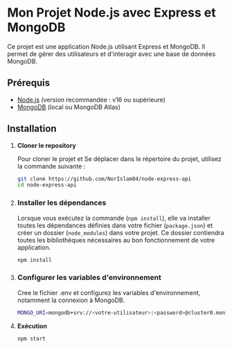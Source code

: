 # Mon Projet Node.js avec Express et MongoDB

Ce projet est une application Node.js utilisant Express et MongoDB. Il permet de gérer des utilisateurs et d'interagir avec une base de données MongoDB.

## Prérequis

- [Node.js](https://nodejs.org/) (version recommandée : v16 ou supérieure)
- [MongoDB](https://www.mongodb.com/) (local ou MongoDB Atlas)

## Installation

1. **Cloner le repository**

   Pour cloner le projet et Se déplacer dans le répertoire du projet, utilisez la commande suivante :
   ```bash
   git clone https://github.com/NorIslam04/node-express-api
   cd node-express-api

2. ### Installer les dépendances
   Lorsque vous exécutez la commande (`npm install`), elle va installer toutes les dépendances définies dans votre fichier (`package.json`) et créer un dossier (`node_modules`) dans       votre projet. Ce dossier contiendra toutes les bibliothèques nécessaires au bon fonctionnement de votre application. 
   ```bash
   npm install

4. ### **Configurer les variables d'environnement**

   Cree le fichier  .env et configurez les variables d'environnement, notamment la connexion à MongoDB.
   ```bash
   MONGO_URI=mongodb+srv://<votre-utilisateur>:<password>@cluster0.mongodb.net/<DB_name>?retryWrites=true&w=majority

5. **Exécution**
   ```bash
   npm start
   ```



   
